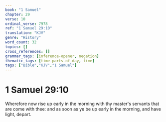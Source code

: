 ```yaml
---
book: "1 Samuel"
chapter: 29
verse: 10
ordinal_verse: 7978
ref: "1 Samuel 29:10"
translation: "KJV"
genre: "History"
word_count: 32
topics: []
cross_references: []
grammar_tags: [inference-opener, negation]
thematic_tags: [time-parts-of-day, time]
tags: ["Bible","KJV","1 Samuel"]
---
```


# 1 Samuel 29:10

Wherefore now rise up early in the morning with thy master's servants that are come with thee: and as soon as ye be up early in the morning, and have light, depart.
